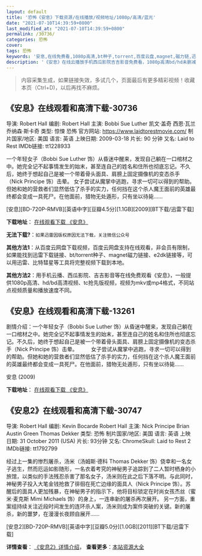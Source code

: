 ```yaml
---
layout: default
title: '恐怖《安息》下载资源/在线播放/视频地址/1080p/高清/蓝光'
date: "2021-07-10T14:39:59+0800"
last_modified_at: "2021-07-10T14:39:59+0800"
permalink: /30736/
categories: 恐怖
cover:
tags: 恐怖
keywords: '安息,在线免费看,1080p高清,bt种子,torrent,百度云盘,magnet,磁力链,迅雷下载资源'
description: '《安息》在线云播放手机西瓜影院吉吉影音免费看，1080p高清bd/hd未删减完整版和tc抢先枪版，mkv/mp4格式，附带bt/torrent种子、magnet/磁力链、百度云盘、网盘资源迅雷下载链接'
---
```


>内容采集生成，如果链接失效，多试几个，页面最后有更多精彩视频！收藏本页（Ctrl+D)，以后再找不麻烦。


## 《安息》在线观看和高清下载-30736

导演: Robert Hall 编剧: Robert Hall 主演: Bobbi Sue Luther 凯文·盖奇 西恩·瓦兰 乔纳森·斯卡奇 类型: 惊悚 恐怖 官方网站: https://www.laidtorestmovie.com/ 制片国家/地区: 美国 语言: 英语 上映日期: 2009-03-18 片长: 90 分钟 又名: Laid to Rest IMDb链接: tt1228933

一个年轻女子（Bobbi Sue Luther 饰）从昏迷中醒来，发现自己躺在一口棺材之中。她完全记不起事情发生的始末，甚至连自己的姓名和住所也彻底忘记。不久后，她终于想起自己是被一个带着骨头面具、肩膀上固定摄像机的变态杀手（Nick Principe 饰）击晕。 女子尝试从魔掌中逃跑，寻求一切可以得到的帮助。但她和她的营救者们显然低估了杀手的实力，任何挡在这个杀人魔王面前的英雄最终都会变成一具死尸。在他面前，猎物无处遁形，只有坐以待毙……


[安息][BD-720P-RMVB][英语中字][豆瓣4.5分][1.1GB][2009][BT下载/迅雷下载]

**下载地址**： [在线观看下载 《安息》](https://www.btdx8.com/torrent/laid_to_rest_2009.html) 


**无法下载?**：`如果迅雷因版权原因无法下载，关注微信公众号 `

**其他方法1**：从百度云网盘下载视频，百度云网盘支持在线观看，非会员有限制，如果能找到迅雷下载链接、bt/torrent种子、magnet磁力链接、e2dk链接等，可以用迅雷、比特彗星等工具将完整视频下载到本地。

**其他方法2**：用手机云播、西瓜影院、吉吉影音等在线免费观看《安息》，一般提供1080p高清、hd/bd高清视频、tc抢先版视频，视频为mkv或mp4格式，不同站点视频质量和播放速度不同。


## 《安息》在线观看和高清下载-13261

剧情介绍：一个年轻女子（Bobbi Sue Luther 饰）从昏迷中醒来，发现自己躺在一口棺材之中。她完全记不起事情发生的始末，甚至连自己的姓名和住所也彻底忘记。不久后，她终于想起自己是被一个带着骨头面具、肩膀上固定摄像机的变态杀手（Nick Principe 饰）击晕。  　　女子尝试从魔掌中逃跑，寻求一切可以得到的帮助。但她和她的营救者们显然低估了杀手的实力，任何挡在这个杀人魔王面前的英雄最终都会变成一具死尸。在他面前，猎物无处遁形，只有坐以待毙……


安息 (2009)

**下载地址**： [在线观看下载 《安息》](https://www.btbtdy.me/btdy/dy5875.html) 


## 《安息2》在线观看和高清下载-30747

导演: Robert Hall 编剧: Kevin Bocarde Robert Hall 主演: Nick Principe Brian Austin Green Thomas Dekker 类型: 恐怖 制片国家/地区: 美国 语言: 英语 上映日期: 31 October 2011 (USA) 片长: 93分钟 又名: ChromeSkull: Laid to Rest 2 IMDb链接: tt1792799

经过上一集的惨烈屠杀，汤米（汤姆斯·德科 Thomas Dekker 饰）侥幸和一名女子逃生，然而厄运如影随形，一名衣着考究的神秘男子追踪到了二人暂时栖身的小旅馆，以类似的手法残忍杀害了那名女子，汤米则在此之后下落不明。与此同时，神秘男子投入大笔金钱抢救了徘徊在死亡边缘的面具人（Nick Principe 饰）。苏醒后的面具人更加残暴，在神秘男子的指示下，他将目标锁定在时尚女孩杰丝（蜜米·麦克斯 Mimi Michaels 饰）的身上，一连串新的屠杀再次展开。 另一方面，重案组持续关注近段时间发生的连环杀人案，汤米则成为案件突破的关键。新的屠杀，新的噩梦，在漫漫长夜顾自展开……


[安息2][BD-720P-RMVB][英语中字][豆瓣5.0分][1.0GB][2011][BT下载/迅雷下载]

**详情查看**： [《安息2》详情介绍](/movie/30747/)， **查看更多**：[本站资源大全](/movie/t/all/)


